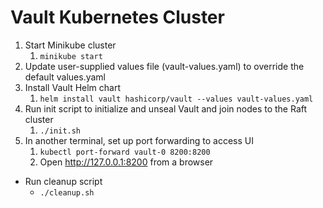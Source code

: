 # Vault Kubernetes Cluster

1. Start Minikube cluster
   1. `minikube start`
2. Update user-supplied values file (vault-values.yaml) to override the default values.yaml
3. Install Vault Helm chart
   1. `helm install vault hashicorp/vault --values vault-values.yaml`
4. Run init script to initialize and unseal Vault and join nodes to the Raft cluster
   1. `./init.sh`    
5.  In another terminal, set up port forwarding to access UI
    1.  `kubectl port-forward vault-0 8200:8200`
    2.  Open http://127.0.0.1:8200 from a browser

* Run cleanup script
  * `./cleanup.sh`

